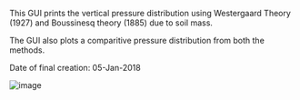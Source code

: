 This GUI prints the vertical pressure distribution using Westergaard Theory (1927) and Boussinesq theory (1885) due to soil mass.

The GUI also plots a comparitive pressure distribution from both the methods.

Date of final creation: 05-Jan-2018

![image](https://user-images.githubusercontent.com/70601302/158071799-c0fd5157-a2ac-431e-b85b-0d66ab6d50a2.png)
